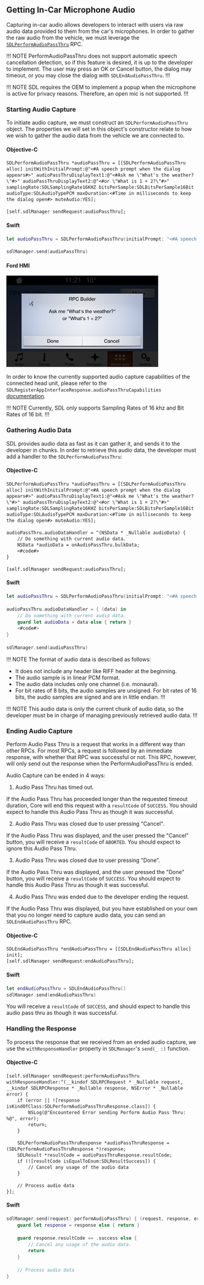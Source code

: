 ## Getting In-Car Microphone Audio

Capturing in-car audio allows developers to interact with users via raw audio data provided to them from the car's microphones. In order to gather the raw audio from the vehicle, we must leverage the [`SDLPerformAudioPassThru`](https://smartdevicelink.com/en/docs/iOS/master/Classes/SDLPerformAudioPassThru/) RPC.

!!! NOTE
PerformAudioPassThru does not support automatic speech cancellation detection, so if this feature is desired, it is up to the developer to implement. The user may press an OK or Cancel button, the dialog may timeout, or you may close the dialog with `SDLEndAudioPassThru`.
!!!

!!! NOTE
SDL requires the OEM to implement a popup when the microphone is active for privacy reasons. Therefore, an open mic is not supported.
!!!

### Starting Audio Capture
To initiate audio capture, we must construct an `SDLPerformAudioPassThru` object. The properties we will set in this object's constructor relate to how we wish to gather the audio data from the vehicle we are connected to.

#### Objective-C
```objc
SDLPerformAudioPassThru *audioPassThru = [[SDLPerformAudioPassThru alloc] initWithInitialPrompt:@"<#A speech prompt when the dialog appears#>" audioPassThruDisplayText1:@"<#Ask me \"What's the weather?\"#>" audioPassThruDisplayText2:@"<#or \"What is 1 + 2?\"#>" samplingRate:SDLSamplingRate16KHZ bitsPerSample:SDLBitsPerSample16Bit audioType:SDLAudioTypePCM maxDuration:<#Time in milliseconds to keep the dialog open#> muteAudio:YES];

[self.sdlManager sendRequest:audioPassThru];
```

#### Swift
```swift
let audioPassThru = SDLPerformAudioPassThru(initialPrompt: "<#A speech prompt when the dialog appears#>", audioPassThruDisplayText1: "<#Ask me \"What's the weather?\"#>", audioPassThruDisplayText2: "<#or \"What is 1 + 2?\"#>", samplingRate: .rate16KHZ, bitsPerSample: .sample16Bit, audioType: .PCM, maxDuration: <#Time in milliseconds to keep the dialog open#>, muteAudio: true)

sdlManager.send(audioPassThru) 
```

#### Ford HMI
![Ford Audio Pass Thru](assets/Ford_AudioPassThruPrompt.png)

In order to know the currently supported audio capture capabilities of the connected head unit, please refer to the `SDLRegisterAppInterfaceResponse.audioPassThruCapabilities` [documentation](https://smartdevicelink.com/en/docs/iOS/master/Classes/SDLRegisterAppInterfaceResponse/).

!!! NOTE
Currently, SDL only supports Sampling Rates of 16 khz and Bit Rates of 16 bit.
!!!

### Gathering Audio Data
SDL provides audio data as fast as it can gather it, and sends it to the developer in chunks. In order to retrieve this audio data, the developer must add a handler to the `SDLPerformAudioPassThru`:

#### Objective-C
```objc
SDLPerformAudioPassThru *audioPassThru = [[SDLPerformAudioPassThru alloc] initWithInitialPrompt:@"<#A speech prompt when the dialog appears#>" audioPassThruDisplayText1:@"<#Ask me \"What's the weather?\"#>" audioPassThruDisplayText2:@"<#or \"What is 1 + 2?\"#>" samplingRate:SDLSamplingRate16KHZ bitsPerSample:SDLBitsPerSample16Bit audioType:SDLAudioTypePCM maxDuration:<#Time in milliseconds to keep the dialog open#> muteAudio:YES];

audioPassThru.audioDataHandler = ^(NSData * _Nullable audioData) {
    // Do something with current audio data.
    NSData *audioData = onAudioPassThru.bulkData;
    <#code#>
}

[self.sdlManager sendRequest:audioPassThru];
```

#### Swift
```swift
let audioPassThru = SDLPerformAudioPassThru(initialPrompt: "<#A speech prompt when the dialog appears#>", audioPassThruDisplayText1: "<#Ask me \"What's the weather?\"#>", audioPassThruDisplayText2: "<#or \"What is 1 + 2?\"#>", samplingRate: .rate16KHZ, bitsPerSample: .sample16Bit, audioType: .PCM, maxDuration: <#Time in milliseconds to keep the dialog open#>, muteAudio: true)

audioPassThru.audioDataHandler = { (data) in
    // Do something with current audio data.
    guard let audioData = data else { return }
    <#code#>
}

sdlManager.send(audioPassThru) 
```


!!! NOTE
The format of audio data is described as follows:
- It does not include any header like RIFF header at the beginning.
- The audio sample is in linear PCM format.
- The audio data includes only one channel (i.e. monaural).
- For bit rates of 8 bits, the audio samples are unsigned. For bit rates of 16 bits, the audio samples are signed and are in little endian.
!!!

!!! NOTE
This audio data is only the current chunk of audio data, so the developer must be in charge of managing previously retrieved audio data.
!!!


### Ending Audio Capture
Perform Audio Pass Thru is a request that works in a different way than other RPCs. For most RPCs, a request is followed by an immediate response, with whether that RPC was successful or not. This RPC, however, will only send out the response when the PerformAudioPassThru is ended.

Audio Capture can be ended in 4 ways:

1. Audio Pass Thru has timed out.

If the Audio Pass Thru has proceeded longer than the requested timeout duration, Core will end this request with a `resultCode` of `SUCCESS`. You should expect to handle this Audio Pass Thru as though it was successful.

2. Audio Pass Thru was closed due to user pressing "Cancel".

If the Audio Pass Thru was displayed, and the user pressed the "Cancel" button, you will receive a `resultCode` of `ABORTED`. You should expect to ignore this Audio Pass Thru.

3. Audio Pass Thru was closed due to user pressing "Done".

If the Audio Pass Thru was displayed, and the user pressed the "Done" button, you will receive a `resultCode` of `SUCCESS`. You should expect to handle this Audio Pass Thru as though it was successful.

4. Audio Pass Thru was ended due to the developer ending the request.

If the Audio Pass Thru was displayed, but you have established on your own that you no longer need to capture audio data, you can send an `SDLEndAudioPassThru` RPC.

#### Objective-C
```objc
SDLEndAudioPassThru *endAudioPassThru = [[SDLEndAudioPassThru alloc] init];
[self.sdlManager sendRequest:endAudioPassThru];
```

#### Swift
```swift
let endAudioPassThru = SDLEndAudioPassThru()
sdlManager.send(endAudioPassThru)
```

You will receive a `resultCode` of `SUCCESS`, and should expect to handle this audio pass thru as though it was successful.

### Handling the Response
To process the response that we received from an ended audio capture, we use the `withResponseHandler` property in `SDLManager`'s `send(_ :)` function.

#### Objective-C
```objc
[self.sdlManager sendRequest:performAudioPassThru withResponseHandler:^(__kindof SDLRPCRequest * _Nullable request, __kindof SDLRPCResponse * _Nullable response, NSError * _Nullable error) {
    if (error || ![response isKindOfClass:SDLPerformAudioPassThruResponse.class]) {
        NSLog(@"Encountered Error sending Perform Audio Pass Thru: %@", error);
        return;
    }
    
    SDLPerformAudioPassThruResponse *audioPassThruResponse = (SDLPerformAudioPassThruResponse *)response;
    SDLResult *resultCode = audioPassThruResponse.resultCode;
    if (![resultCode isEqualToEnum:SDLResultSuccess]) {
        // Cancel any usage of the audio data
    }
    
    // Process audio data
}];
```

#### Swift
```swift
sdlManager.send(request: performAudioPassThru) { (request, response, error) in
    guard let response = response else { return }

    guard response.resultCode == .success else {
        // Cancel any usage of the audio data.
        return
    }
    
    // Process audio data
}
```